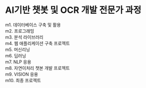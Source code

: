 # AI기반 챗봇 및 OCR 개발 전문가 과정

m1. 데이터베이스 구축 및 활용\
m2. 프로그래밍\
m3. 분석 라이브러리\
m4. 웹 애플리케이션 구축 프로젝트\
m5. 머신리닝\
m6. 딥러닝\
m7. NLP 응용\
m8. 자연이처리 챗본 개발 프로젝트\
m9. VISION 응용\
m10. 최종 프로젝트






